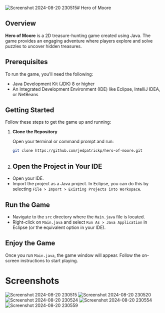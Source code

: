![Screenshot 2024-08-20 230515](https://github.com/user-attachments/assets/a2ef7a71-2a5b-41d0-9def-5c75422e5acd)# Hero of Moore

## Overview

**Hero of Moore** is a 2D treasure-hunting game created using Java. The game provides an engaging adventure where players explore and solve puzzles to uncover hidden treasures.

## Prerequisites

To run the game, you'll need the following:

- Java Development Kit (JDK) 8 or higher
- An Integrated Development Environment (IDE) like Eclipse, IntelliJ IDEA, or NetBeans

## Getting Started

Follow these steps to get the game up and running:

1. **Clone the Repository**

   Open your terminal or command prompt and run:

   ```bash
   git clone https://github.com/jedpatrickp/hero-of-moore.git
2. ## Open the Project in Your IDE

- Open your IDE.
- Import the project as a Java project. In Eclipse, you can do this by selecting `File > Import > Existing Projects into Workspace`.

## Run the Game

- Navigate to the `src` directory where the `Main.java` file is located.
- Right-click on `Main.java` and select `Run As > Java Application` in Eclipse (or the equivalent option in your IDE).

## Enjoy the Game

Once you run `Main.java`, the game window will appear. Follow the on-screen instructions to start playing.

# Screenshots
![Screenshot 2024-08-20 230515](https://github.com/user-attachments/assets/27b4bb06-5a88-4106-9899-93106a44bdc7)
![Screenshot 2024-08-20 230520](https://github.com/user-attachments/assets/6f1c6acc-f75d-4b76-9975-b2f62f5ac91d)
![Screenshot 2024-08-20 230524](https://github.com/user-attachments/assets/19ac70fa-64f8-4ef7-91ab-3ba788898ffc)
![Screenshot 2024-08-20 230554](https://github.com/user-attachments/assets/e66d81ad-731c-402f-ab41-10659714d5e1)
![Screenshot 2024-08-20 230559](https://github.com/user-attachments/assets/a09bfd31-9731-4bc3-bb0d-4180485c73c5)
